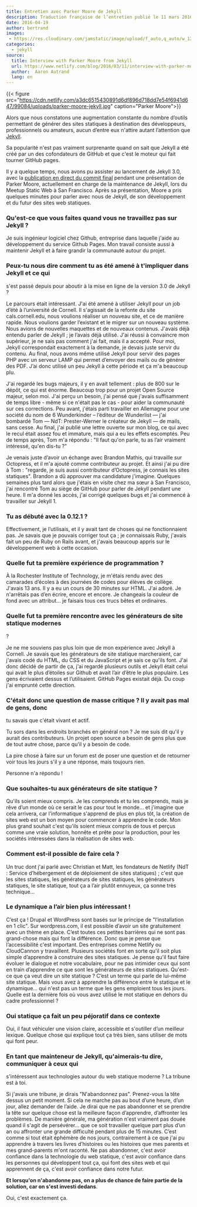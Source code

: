 ```yaml
---
title: Entretien avec Parker Moore de Jekyll
description: Traduction française de l’entretien publié le 11 mars 2016 sur Netlify.
date: 2016-04-19
author: bertrand
images:
 - https://res.cloudinary.com/jamstatic/image/upload/f_auto,q_auto/w_1200,c_fit,co_white,g_north_west,x_60,y_80,l_text:poppins_80_ultrabold_line_spacing_-30:Entretien%20avec%20Parker%20Moore%20de%20Jekyll/jamstatic/twitter-card.png
categories:
  - jekyll
source:
  title: Interview with Parker Moore from Jekyll
  url: https://www.netlify.com/blog/2016/03/11/interview-with-parker-moore-from-jekyll
  author:  Aaron Autrand
  lang: en
---
```


{{< figure
src="https://cdn.netlify.com/a3dc6515430891d6df896d718dd7e54f6941d647/99084/uploads/parker-moore-jekyll.jpg"
caption="Parker Moore">}}

Alors que nous constatons une augmentation constante du nombre d’outils
permettant de générer des sites statiques à destination des développeurs,
professionnels ou amateurs, aucun d’entre eux n'attire autant l’attention que
[Jekyll](https://jekyllrb.com/).

Sa popularité n'est pas vraiment surprenante quand on sait que Jekyll a été créé
par un des cofondateurs de GitHub et que c'est le moteur qui fait tourner GitHub
pages.

Il y a quelque temps, nous avons pu assister au lancement de Jekyll 3.0, avec
la
[publication en direct du commit final](https://youtu.be/sPZK8w55cBQ?t=37m58s)
pendant une présentation de Parker Moore, actuellement en charge de la
maintenance de Jekyll, lors du Meetup Static Web à San Francisco. Après sa
présentation, Moore a pris quelques minutes pour parler avec nous de Jekyll, de
son développement et du futur des sites web statiques.

### Qu'est-ce que vous faites quand vous ne travaillez pas sur Jekyll ?

Je suis ingénieur logiciel chez Github, entreprise dans laquelle j'aide au
développement du service Github Pages. Mon travail consiste aussi à maintenir
Jekyll et à faire grandir la communauté autour du projet.

### Peux-tu nous dire comment tu as été amené à t'impliquer dans Jekyll et ce qui
s'est passé depuis pour aboutir à la mise en ligne de la version 3.0 de Jekyll
?

Le parcours était intéressant. J'ai été amené à utiliser Jekyll pour un job
d’été à l’université de Cornell. Il s'agissait de la refonte du site
cals.cornell.edu, nous voulions réaliser un nouveau site, et ce de manière
rapide. Nous voulions garder l’existant et le migrer sur un nouveau système.
Nous avions de nouvelles maquettes et de nouveaux contenus. J'avais déjà entendu
parler de Jekyll ; je l’avais déjà utilisé. J'ai réussi à convaincre mon
supérieur, je ne sais pas comment j'ai fait, mais il a accepté. Pour moi, Jekyll
correspondait exactement à la demande, je devais juste servir du contenu. Au
final, nous avons même utilisé Jekyll pour servir des pages PHP avec un serveur
LAMP qui permet d’envoyer des mails ou de générer des PDF. J’ai donc utilisé un
peu Jekyll à cette période et ça m'a beaucoup plu.

J'ai regardé les bugs majeurs, il y en avait tellement : plus de 800 sur le
dépôt, ce qui est énorme. Beaucoup trop pour un projet Open Source majeur, selon
moi. J'ai perçu un besoin, j'ai pensé que j'avais suffisamment de temps libre -
même si ce n'était pas le cas - pour aider la communauté sur ces corrections.
Peu avant, j'étais parti travailler en Allemagne pour une société du nom de 6
Wunderkinder – l’éditeur de Wunderlist — j'ai bombardé Tom — NdT: Prester-Werner
le créateur de Jekyll — de mails, sans cesse. Au final, j'ai publié une lettre
ouverte sur mon blog, ce qui avec le recul était assez fou et immature, mais qui
a eu les effets escomptés. Peu de temps après, Tom m'a répondu : "Il faut qu'on
parle, tu as l’air vraiment intéressé, qu'en dis-tu ?"

Je venais juste d’avoir un échange avec Brandon Mathis, qui travaille sur
Octopress, et il m'a ajouté comme contributeur au projet. Et ainsi j'ai pu dire
à Tom : "regarde, je suis aussi contributeur d’Octopress, je connais les sites
statiques". Brandon a dû approuver ma candidature j'imagine. Quelques semaines
plus tard alors que j'étais en visite chez ma sœur à San Francisco, j'ai
rencontré Tom au siège de GitHub pour parler de Jekyll pendant une heure. Il m'a
donné les accès, j'ai corrigé quelques bugs et j'ai commencé à travailler sur
Jekyll 1.

### Tu as débuté avec la 0.12.1 ?

Effectivement, je l’utilisais, et il y avait tant de choses qui ne
fonctionnaient pas. Je savais que je pouvais corriger tout ça ; je connaissais
Ruby, j'avais fait un peu de Ruby on Rails avant, et j'avais beaucoup appris sur
le développement web à cette occasion.

### Quelle fut ta première expérience de programmation ?

À la Rochester Institute of Technology, je m'étais rendu avec des camarades
d’écoles à des journées de codes pour élèves de collège. J'avais 13 ans. Il y a
eu un cours de 30 minutes sur HTML. J'ai adoré. Je n'arrêtais pas d’en écrire,
encore et encore. Je changeais la couleur de fond avec un attribut… je faisais
tous ces trucs bêtes et ordinaires.

### Quelle fut ta première rencontre avec les générateurs de site statique modernes
?

Je ne me souviens pas plus loin que de mon expérience avec Jekyll à Cornell. Je
savais que les générateurs de site statique marcheraient, car j'avais codé du
HTML, du CSS et du JavaScript et je sais ce qu'ils font. J'ai donc décidé de
partir de ça, j'ai regardé plusieurs outils et Jekyll était celui qui avait le
plus d’étoiles sur Github et avait l’air d’être le plus populaire. Les gens
écrivaient dessus et l’utilisaient. GitHub Pages existait déjà. Du coup j'ai
emprunté cette direction.

### C'était donc une question de masse critique ? Il y avait pas mal de gens, donc
tu savais que c'était vivant et actif.

Tu sors dans les endroits branchés en général non ? Je me suis dit qu'il y
aurait des contributeurs. Un projet open source a besoin de gens plus que de
tout autre chose, parce qu'il y a besoin de code.

La pire chose à faire sur un forum est de poser une question et de retourner
voir tous les jours s'il y a une réponse, mais toujours rien.

Personne n'a répondu !

### Que souhaites-tu aux générateurs de site statique ?

Qu'ils soient mieux compris. Je les comprends et tu les comprends, mais je rêve
d’un monde où ce serait le cas pour tout le monde… et j'imagine que cela
arrivera, car l’informatique s'apprend de plus en plus tôt, la création de sites
web est un bon moyen pour commencer à apprendre le code. Mon plus grand souhait
c'est qu'ils soient mieux compris de tous et perçus comme une vraie solution,
honnête et prête pour la production, pour les sociétés intéressées dans la
réalisation de sites web.

### Comment est-il possible de faire cela ?

Un truc dont j'ai parlé avec Christian et Matt, les fondateurs de Netlify (NdT :
Service d’hébergement et de déploiement de sites statiques) ; c'est que les
sites statiques, les générateurs de sites statiques, les générateurs statiques,
le site statique, tout ça a l’air plutôt ennuyeux, ça sonne très technique…

### Le dynamique a l’air bien plus intéressant !

C’est ça ! Drupal et WordPress sont basés sur le principe de "l’installation en
1 clic". Sur wordpress.com, il est possible d’avoir un site gratuitement avec un
thème en place. C’est toutes ces petites barrières qui ne sont pas grand-chose
mais qui font la différence. Donc que je pense que l’accessibilité c'est
important. Des entreprises comme Netlify ou CloudCannon y travaillent. Plusieurs
sociétés font en sorte qu'il soit plus simple d’apprendre à construire des sites
statiques. Je pense qu'il faut faire évoluer le dialogue et notre vocabulaire,
pour ne pas intimider ceux qui sont en train d’apprendre ce que sont les
générateurs de sites statiques. Qu'est-ce que ça veut dire un site statique ?
C’est un terme qui parle de lui-même site statique. Mais vous avez à apprendre
la différence entre le statique et le dynamique… qui n'est pas un terme que les
gens emploient tous les jours. Quelle est la dernière fois où vous avez utilisé
le mot statique en dehors du cadre professionnel ?

### Oui statique ça fait un peu péjoratif dans ce contexte

Oui, il faut véhiculer une vision claire, accessible et s'outiller d’un meilleur
lexique. Quelque chose qui explique tout ça très bien, sans utiliser de mots qui
font peur.

### En tant que mainteneur de Jekyll, qu'aimerais-tu dire, communiquer à ceux qui
s'intéressent aux technologies autour du web statique moderne ? La tribune est à
toi.

Si j'avais une tribune, je dirais "N'abandonnez pas". Prenez-vous la tête dessus
un petit moment. Si cela ne marche pas au bout d’une heure, d’un jour, allez
demander de l’aide. Je dirai que ne pas abandonner et se prendre la tête sur
quelque chose est la meilleure façon d’apprendre, d’affronter les problèmes. De
manière générale, ma génération n'est vraiment pas douée quand il s'agit de
persévérer… que ce soit travailler quelque part plus d’un an ou affronter une
grande difficulté pendant plus de 15 minutes. C’est comme si tout était éphémère
de nos jours, contrairement à ce que j'ai pu apprendre à travers les livres
d’histoires ou les histoires que mes parents et mes grand-parents m'ont raconté.
Ne pas abandonner, c'est avoir confiance dans la technologie du web statique,
c'est avoir confiance dans les personnes qui développent tout ça, qui font des
sites web et qui apprennent de ça, c'est avoir confiance dans notre futur.

**Et lorsqu'on n'abandonne pas, on a plus de chance de faire partie de la
solution, car on s'est investi dedans**.

Oui, c'est exactement ça.
